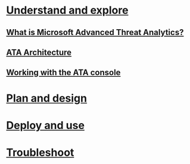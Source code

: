 # [Understand and explore](what-is-ata.md)
## [What is Microsoft Advanced Threat Analytics?](what-is-ata.md)
## [ATA Architecture](ata-architecture.md)
## [Working with the ATA console](working-with-ata-console.md)
# [Plan and design](/advanced-threat-analytics/plan-design/ata-capacity-planning)
# [Deploy and use](/advanced-threat-analytics/deploy-use/install-ata)
# [Troubleshoot](/advanced-threat-analytics/troubleshoot/troubleshooting-ata-using-logs)
